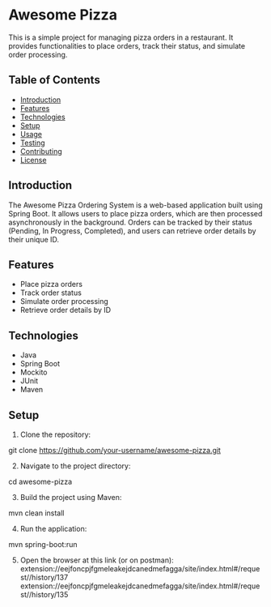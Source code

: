 # Awesome Pizza 

This is a simple project for managing pizza orders in a restaurant. It provides functionalities to place orders, track their status, and simulate order processing.

## Table of Contents

- [Introduction](#introduction)
- [Features](#features)
- [Technologies](#technologies)
- [Setup](#setup)
- [Usage](#usage)
- [Testing](#testing)
- [Contributing](#contributing)
- [License](#license)

## Introduction

The Awesome Pizza Ordering System is a web-based application built using Spring Boot. It allows users to place pizza orders, which are then processed asynchronously in the background. Orders can be tracked by their status (Pending, In Progress, Completed), and users can retrieve order details by their unique ID.

## Features

- Place pizza orders
- Track order status
- Simulate order processing
- Retrieve order details by ID

## Technologies

- Java
- Spring Boot
- Mockito
- JUnit
- Maven

## Setup

1. Clone the repository:

  git clone https://github.com/your-username/awesome-pizza.git

2. Navigate to the project directory:

  cd awesome-pizza

3. Build the project using Maven:

  mvn clean install

4. Run the application:

  mvn spring-boot:run

5. Open the browser at this link (or on postman):
  extension://eejfoncpjfgmeleakejdcanedmefagga/site/index.html#/request//history/137
  extension://eejfoncpjfgmeleakejdcanedmefagga/site/index.html#/request//history/135

